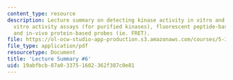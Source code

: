 ```yaml
---
content_type: resource
description: Lecture summary on detecting kinase activity in vitro and in vivo, in
  vitro activity assays (for purified kinases), fluorescent peptide-based probes,
  and in-vivo protein-based probes (ie. FRET).
file: https://ol-ocw-studio-app-production.s3.amazonaws.com/courses/5-36-biochemistry-laboratory-spring-2009/19abfbcb87a033751602362f387c0e81_536lecntwthbnk_6.pdf
file_type: application/pdf
resourcetype: Document
title: 'Lecture Summary #6'
uid: 19abfbcb-87a0-3375-1602-362f387c0e81
---
```


